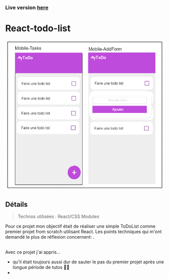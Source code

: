 ### Live version [here](https://virginiebouvarel.github.io/react-todo-list/public/)

# React-todo-list

![Design preview for this project ](./annexes/preview.png)

## Détails

> Technos utilisées : React/CSS Modules

Pour ce projet mon objectif était de réaliser une simple ToDoList comme premier projet from scratch utilisant React.
Les points techniques qui m'ont demandé le plus de réflexion concernent: .<br><br>

Avec ce projet j'ai appris...

- qu'il était toujours aussi dur de sauter le pas du premier projet après une longue période de tutos 🤦‍♀️
-
